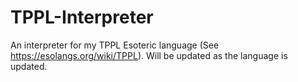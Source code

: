 # TPPL-Interpreter
An interpreter for my TPPL Esoteric language (See https://esolangs.org/wiki/TPPL). Will be updated as the language is updated.
